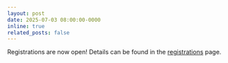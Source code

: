 ```yaml
---
layout: post
date: 2025-07-03 08:00:00-0000
inline: true
related_posts: false
---
```


Registrations are now open! Details can be found in the [registrations](/registration) page.
